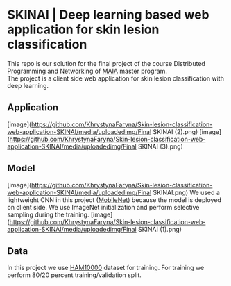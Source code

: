 # SKINAI | Deep learning based web application for skin lesion classification 
 This repo is our solution for the final project of the course Distributed Programming and Networking of [MAIA](https://maiamaster.udg.edu/) master program.  
 The project is a client side web application for skin lesion classification with deep learning. 
## Application
[image](https://github.com/KhrystynaFaryna/Skin-lesion-classification-web-application-SKINAI/media/uploadedimg/Final SKINAI (2).png)
[image](https://github.com/KhrystynaFaryna/Skin-lesion-classification-web-application-SKINAI/media/uploadedimg/Final SKINAI (3).png)
## Model
[image](https://github.com/KhrystynaFaryna/Skin-lesion-classification-web-application-SKINAI/media/uploadedimg/Final SKINAI.png)
We used a lightweight CNN in this project ([MobileNet](https://www.semanticscholar.org/paper/MobileNets%3A-Efficient-Convolutional-Neural-Networks-Howard-Zhu/3647d6d0f151dc05626449ee09cc7bce55be497e)) because the model is deployed on client side. We use ImageNet initialization and perform selective sampling during the training.
[image](https://github.com/KhrystynaFaryna/Skin-lesion-classification-web-application-SKINAI/media/uploadedimg/Final SKINAI (1).png)
## Data
In this project we use [HAM10000](https://dataverse.harvard.edu/dataset.xhtml?persistentId=doi:10.7910/DVN/DBW86T) dataset for training. For training we perform 80/20 percent training/validation split.


